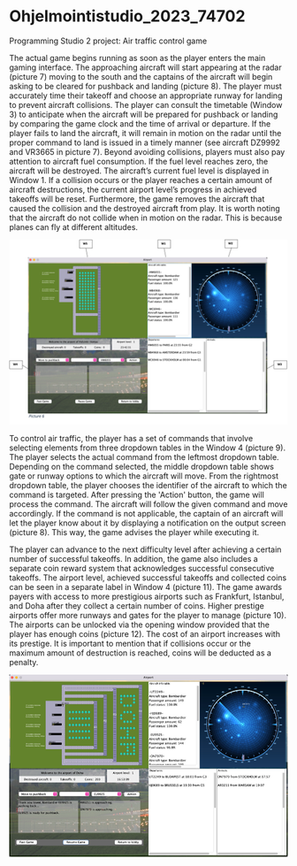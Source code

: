 # Ohjelmointistudio_2023_74702

Programming Studio 2 project: Air traffic control game

The actual game begins running as soon as the player enters the main gaming interface. The approaching aircraft will start appearing at the radar (picture 7) moving to the south and the captains of the aircraft will begin asking to be cleared for pushback and landing (picture 8). The player must accurately time their takeoff and choose an appropriate runway for landing to prevent aircraft collisions. The player can consult the timetable (Window 3) to anticipate when the aircraft will be prepared for pushback or landing by comparing the game clock and the time of arrival or departure. If the player fails to land the aircraft, it will remain in motion on the radar until the proper command to land is issued in a timely manner (see aircraft DZ9992 and VR3665 in picture 7). Beyond avoiding collisions, players must also pay attention to aircraft fuel consumption. If the fuel level reaches zero, the aircraft will be destroyed. The aircraft’s current fuel level is displayed in Window 1. If a collision occurs or the player reaches a certain amount of aircraft destructions, the current airport level’s progress in achieved takeoffs will be reset. Furthermore, the game removes the aircraft that caused the collision and the destroyed aircraft from play. It is worth noting that the aircraft do not collide when in motion on the radar. This is because planes can fly at different altitudes.

![Air traffic control game windows](atcwindows.png)

To control air traffic, the player has a set of commands that involve selecting elements from three dropdown tables in the Window 4 (picture 9). The player selects the actual command from the leftmost dropdown table. Depending on the command selected, the middle dropdown table shows gate or runway options to which the aircraft will move. From the rightmost dropdown table, the player chooses the identifier of the aircraft to which the command is targeted. After pressing the 'Action' button, the game will process the command. The aircraft will follow the given command and move accordingly. If the command is not applicable, the captain of an aircraft will let the player know about it by displaying a notification on the output screen (picture 8). This way, the game advises the player while executing it. 

The player can advance to the next difficulty level after achieving a certain number of successful takeoffs. In addition, the game also includes a separate coin reward system that acknowledges successful consecutive takeoffs. The airport level, achieved successful takeoffs and collected coins can be seen in a separate label in Window 4 (picture 11). The game awards payers with access to more prestigious airports such as Frankfurt, Istanbul, and Doha after they collect a certain number of coins. Higher prestige airports offer more runways and gates for the player to manage (picture 10). The airports can be unlocked via the opening window provided that the player has enough coins (picture 12). The cost of an airport increases with its prestige. It is important to mention that if collisions occur or the maximum amount of destruction is reached, coins will be deducted as a penalty.

![Air traffic control game](atcgame.png)


